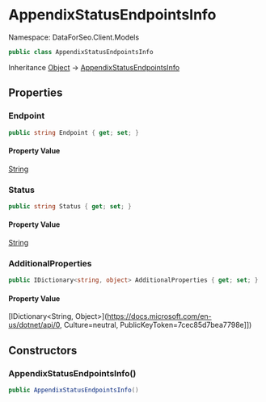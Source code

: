 # AppendixStatusEndpointsInfo

Namespace: DataForSeo.Client.Models

```csharp
public class AppendixStatusEndpointsInfo
```

Inheritance [Object](https://docs.microsoft.com/en-us/dotnet/api/Object) → [AppendixStatusEndpointsInfo](./AppendixStatusEndpointsInfo.md)

## Properties

### **Endpoint**

```csharp
public string Endpoint { get; set; }
```

#### Property Value

[String](https://docs.microsoft.com/en-us/dotnet/api/String)<br>

### **Status**

```csharp
public string Status { get; set; }
```

#### Property Value

[String](https://docs.microsoft.com/en-us/dotnet/api/String)<br>

### **AdditionalProperties**

```csharp
public IDictionary<string, object> AdditionalProperties { get; set; }
```

#### Property Value

[IDictionary&lt;String, Object&gt;](https://docs.microsoft.com/en-us/dotnet/api/0, Culture=neutral, PublicKeyToken=7cec85d7bea7798e]])<br>

## Constructors

### **AppendixStatusEndpointsInfo()**

```csharp
public AppendixStatusEndpointsInfo()
```

